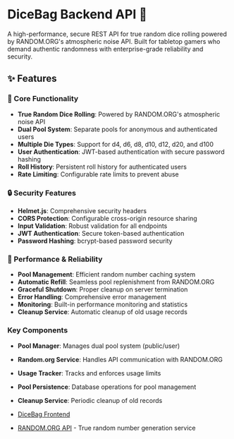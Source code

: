 # DiceBag Backend API 🎲

A high-performance, secure REST API for true random dice rolling powered by RANDOM.ORG's atmospheric noise API. Built for tabletop gamers who demand authentic randomness with enterprise-grade reliability and security.

## ✨ Features

### 🎯 Core Functionality

- **True Random Dice Rolling**: Powered by RANDOM.ORG's atmospheric noise API
- **Dual Pool System**: Separate pools for anonymous and authenticated users
- **Multiple Die Types**: Support for d4, d6, d8, d10, d12, d20, and d100
- **User Authentication**: JWT-based authentication with secure password hashing
- **Roll History**: Persistent roll history for authenticated users
- **Rate Limiting**: Configurable rate limits to prevent abuse

### 🔒 Security Features

- **Helmet.js**: Comprehensive security headers
- **CORS Protection**: Configurable cross-origin resource sharing
- **Input Validation**: Robust validation for all endpoints
- **JWT Authentication**: Secure token-based authentication
- **Password Hashing**: bcrypt-based password security

### 🚀 Performance & Reliability

- **Pool Management**: Efficient random number caching system
- **Automatic Refill**: Seamless pool replenishment from RANDOM.ORG
- **Graceful Shutdown**: Proper cleanup on server termination
- **Error Handling**: Comprehensive error management
- **Monitoring**: Built-in performance monitoring and statistics
- **Cleanup Service**: Automatic cleanup of old usage records

### Key Components

- **Pool Manager**: Manages dual pool system (public/user)
- **Random.org Service**: Handles API communication with RANDOM.ORG
- **Usage Tracker**: Tracks and enforces usage limits
- **Pool Persistence**: Database operations for pool management
- **Cleanup Service**: Periodic cleanup of old records

- [DiceBag Frontend](https://github.com/ExpiredSunshine/DiceBagFrontEnd)
- [RANDOM.ORG API](https://api.random.org/) - True random number generation service
